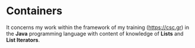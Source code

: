 # Containers

It concerns my work within the framework of my training (<a href="https://csc.gr">https://csc.gr</a>)  in the **Java** programming language with content of knowledge of **Lists** and **List Iterators**.
